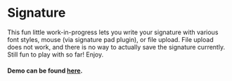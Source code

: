 # Signature
<p>This fun little work-in-progress lets you write your signature with various font styles, mouse (via signature pad plugin), or file upload. File upload does not work, and there is no way to actually save the signature currently. Still fun to play with so far! Enjoy.</p>

<h4>Demo can be found <a href="https://people.rit.edu/olh5363/signature/">here</a>.</h4>
